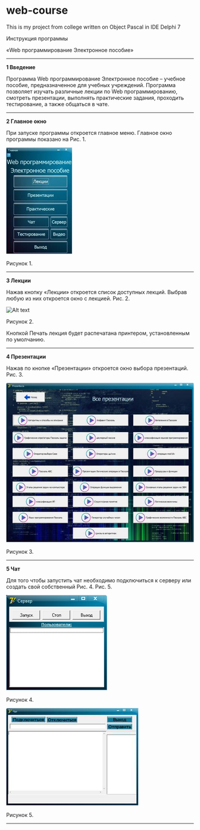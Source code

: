 # web-course
This is my project from college written on Object Pascal in IDE Delphi 7

Инструкция программы

«Web программирование Электронное пособие»
____
**1 Введение**

 

Программа Web программирование Электронное пособие – учебное пособие, предназначенное для учебных учреждений. Программа позволяет изучать различные лекции по Web программированию, смотреть презентации, выполнять практические задания, проходить тестирование, а также общаться в чате.

 
____
**2 Главное окно**

 

При запуске программы откроется главное меню. Главное окно программы показано на Рис. 1.

![Alt text](https://github.com/HIKKANOTE/web-course/blob/new_branch/%D0%98%D0%BD%D1%81%D1%82%D1%80%D1%83%D0%BA%D1%86%D0%B8%D1%8F/instruction.files/image002.jpg?raw=true "Main menu")

Рисунок 1.
____
**3 Лекции**

 

Нажав кнопку «Лекции» откроется список доступных лекций. Выбрав любую из них откроется окно с лекцией. Рис. 2.

![Alt text](https://github.com/HIKKANOTE/web-course/blob/new_branch/%D0%98%D0%BD%D1%81%D1%82%D1%80%D1%83%D0%BA%D1%86%D0%B8%D1%8F/instruction.files/image004.jpg?raw=true "
lectures")

Рисунок 2.

Кнопкой Печать лекция будет распечатана принтером, установленным по умолчанию.
____
**4 Презентации**

 

Нажав по кнопке «Презентации» откроется окно выбора презентаций. Рис. 3.

![Alt text](https://github.com/HIKKANOTE/web-course/blob/new_branch/%D0%98%D0%BD%D1%81%D1%82%D1%80%D1%83%D0%BA%D1%86%D0%B8%D1%8F/instruction.files/image006.jpg?raw=true "Presentations")

Рисунок 3.
____
**5 Чат**

 

Для того чтобы запустить чат необходимо подключиться к серверу или создать свой собственный Рис. 4. Рис. 5.

![Alt text](https://raw.githubusercontent.com/HIKKANOTE/web-course/new_branch/%D0%98%D0%BD%D1%81%D1%82%D1%80%D1%83%D0%BA%D1%86%D0%B8%D1%8F/instruction.files/image007.png?token=AIQKYIBB6FI7WUMEOXRQWKK73NUYK?raw=true "server")

Рисунок 4.

![Alt text](https://github.com/HIKKANOTE/web-course/blob/new_branch/%D0%98%D0%BD%D1%81%D1%82%D1%80%D1%83%D0%BA%D1%86%D0%B8%D1%8F/instruction.files/image009.jpg?raw=true "server1")

Рисунок 5.
____
